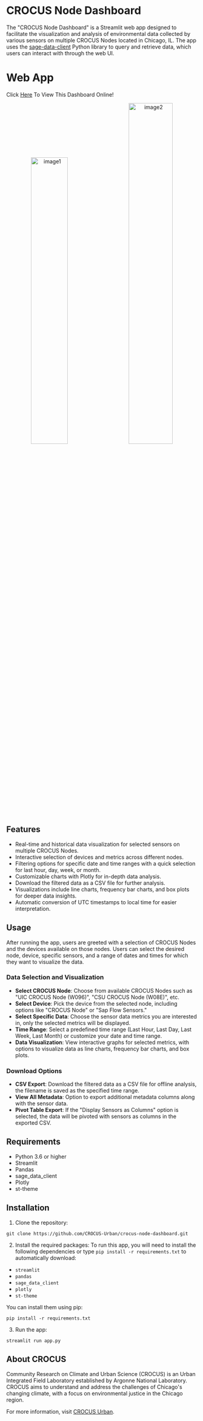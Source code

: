 # CROCUS Node Dashboard

The "CROCUS Node Dashboard" is a Streamlit web app designed to facilitate the visualization and analysis of environmental data collected by various sensors on multiple CROCUS Nodes located in Chicago, IL. The app uses the [sage-data-client](https://github.com/sagecontinuum/sage-data-client) Python library to query and retrieve data, which users can interact with through the web UI.

# Web App
Click [Here](https://crocus-node-dashboard.streamlit.app/ "Here") To View This Dashboard Online!

<p align="center"> <img src="https://github.com/user-attachments/assets/4258e90f-d5f1-42df-a7af-a57b9e4e63c6" width="44%" alt="image1" /> &nbsp; &nbsp; &nbsp; &nbsp; <img src="https://github.com/user-attachments/assets/c452013d-d2a7-4381-aa25-7a0c0b11a047" width="48%" alt="image2" /> </p>

## Features

-   Real-time and historical data visualization for selected sensors on multiple CROCUS Nodes.
-   Interactive selection of devices and metrics across different nodes.
-   Filtering options for specific date and time ranges with a quick selection for last hour, day, week, or month.
-   Customizable charts with Plotly for in-depth data analysis.
-   Download the filtered data as a CSV file for further analysis.
-   Visualizations include line charts, frequency bar charts, and box plots for deeper data insights.
-   Automatic conversion of UTC timestamps to local time for easier interpretation.

## Usage

After running the app, users are greeted with a selection of CROCUS Nodes and the devices available on those nodes. Users can select the desired node, device, specific sensors, and a range of dates and times for which they want to visualize the data.

### Data Selection and Visualization

-   **Select CROCUS Node**: Choose from available CROCUS Nodes such as "UIC CROCUS Node (W096)", "CSU CROCUS Node (W08E)", etc.
-   **Select Device**: Pick the device from the selected node, including options like "CROCUS Node" or "Sap Flow Sensors."
-   **Select Specific Data**: Choose the sensor data metrics you are interested in, only the selected metrics will be displayed.
-   **Time Range**: Select a predefined time range (Last Hour, Last Day, Last Week, Last Month) or customize your date and time range.
-   **Data Visualization**: View interactive graphs for selected metrics, with options to visualize data as line charts, frequency bar charts, and box plots.

### Download Options

-   **CSV Export**: Download the filtered data as a CSV file for offline analysis, the filename is saved as the specified time range.
-   **View All Metadata**: Option to export additional metadata columns along with the sensor data.
-   **Pivot Table Export**: If the "Display Sensors as Columns" option is selected, the data will be pivoted with sensors as columns in the exported CSV.

## Requirements

-   Python 3.6 or higher
-   Streamlit
-   Pandas
-   sage_data_client
-   Plotly
-   st-theme

## Installation

1.  Clone the repository:

`git clone https://github.com/CROCUS-Urban/crocus-node-dashboard.git`

2.  Install the required packages: To run this app, you will need to install the following dependencies or type `pip install -r requirements.txt` to automatically download:

-   `streamlit`
-   `pandas`
-   `sage_data_client`
-   `plotly`
-   `st-theme`

You can install them using pip:

`pip install -r requirements.txt`

3.  Run the app:

`streamlit run app.py`

## About CROCUS

Community Research on Climate and Urban Science (CROCUS) is an Urban Integrated Field Laboratory established by Argonne National Laboratory. CROCUS aims to understand and address the challenges of Chicago's changing climate, with a focus on environmental justice in the Chicago region.

For more information, visit [CROCUS Urban](https://crocus-urban.org/).
